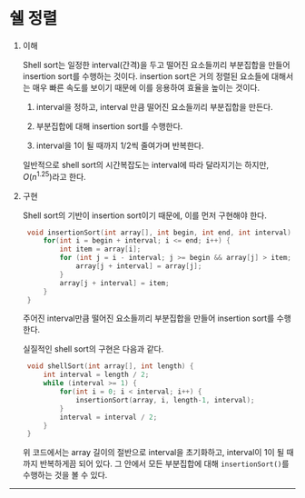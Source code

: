 # 쉘 정렬

1. 이해

   Shell sort는 일정한 interval(간격)을 두고 떨어진 요소들끼리 부분집합을 만들어 insertion sort를 수행하는 것이다. insertion sort은 거의 정렬된 요소들에 대해서는 매우 빠른 속도를 보이기 때문에 이를 응용하여 효율을 높이는 것이다.

   1. interval을 정하고, interval 만큼 떨어진 요소들끼리 부분집합을 만든다.

   2. 부분집합에 대해 insertion sort를 수행한다.

   3. interval을 1이 될 때까지 $1/2$씩 줄여가며 반복한다.

   일반적으로 shell sort의 시간복잡도는 interval에 따라 달라지기는 하지만, $O(n^{1.25})$라고 한다.

2. 구현

   Shell sort의 기반이 insertion sort이기 때문에, 이를 먼저 구현해야 한다.

   ```c
    void insertionSort(int array[], int begin, int end, int interval) {
        for(int i = begin + interval; i <= end; i++) {
            int item = array[i];
            for (int j = i - interval; j >= begin && array[j] > item; j = j - interval) {
                array[j + interval] = array[j];
            }
            array[j + interval] = item;
        }
    }
   ```

   주어진 interval만큼 떨어진 요소들끼리 부분집합을 만들어 insertion sort를 수행한다.

   실질적인 shell sort의 구현은 다음과 같다.

   ```c
    void shellSort(int array[], int length) {
        int interval = length / 2;
        while (interval >= 1) {
            for(int i = 0; i < interval; i++) {
                insertionSort(array, i, length-1, interval);
            }
            interval = interval / 2;
        }
    }
   ```

   위 코드에서는 array 길이의 절반으로 interval을 초기화하고, interval이 1이 될 때까지 반복하게끔 되어 있다. 그 안에서 모든 부분집합에 대해 `insertionSort()`를 수행하는 것을 볼 수 있다.

---
